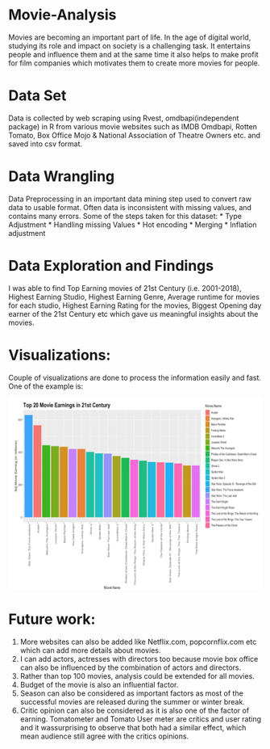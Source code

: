 # Movie-Analysis
Movies are becoming an important part of life. In the age of digital world, studying its role and impact on society is a challenging task. It entertains people and influence them and at the same time it also helps to make profit for film companies which motivates them to create more movies for people.
# Data Set
Data is collected by web scraping using Rvest, omdbapi(independent package) in R from various movie websites such as IMDB Omdbapi, Rotten Tomato, Box Office Mojo & National Association of Theatre Owners etc. and saved into csv format.

# Data Wrangling
Data Preprocessing in an important data mining step used to convert raw data to usable format. Often data is inconsistent with missing values, and contains many errors.
   Some of the steps taken for this dataset:
    * Type Adjustment
    * Handling missing Values
    * Hot encoding
    * Merging
    * Inflation adjustment
    
# Data Exploration and Findings
I was able to find Top Earning movies of 21st Century (i.e. 2001-2018), Highest Earning Studio, Highest Earning Genre, Average runtime for movies for each studio, Highest Earning Rating for the movies, Biggest Opening day earner of the 21st Century etc which gave us meaningful insights about the movies.

# Visualizations:
 Couple of visualizations are done to process the information easily and fast. One of the example is:
 
 ![pic1](Top20earningmovies.PNG)

# Future work:
1. More websites can also be added like Netflix.com, popcornflix.com etc which can add more details about movies.
2. I can add actors, actresses with directors too because movie box office can also be influenced by the combination of actors and directors.
3. Rather than top 100 movies, analysis could be extended for all movies.
4. Budget of the movie is also an influential factor.
5. Season can also be considered as important factors as most of the successful movies are released during the summer or winter break.
6. Critic opinion can also be considered as it is also one of the factor of earning. Tomatometer and Tomato User meter are critics and user rating and it wassurprising to observe that both had a similar effect, which mean audience still agree with the critics opinions.
